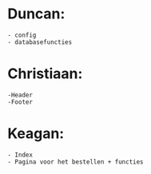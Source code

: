 # Duncan:
    - config
    - databasefuncties
# Christiaan: 
    -Header
    -Footer
# Keagan:
    - Index
    - Pagina voor het bestellen + functies 
